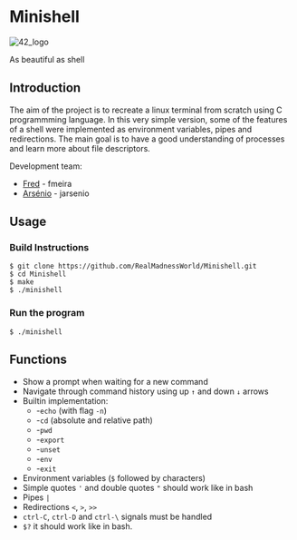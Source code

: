 # Minishell
![42_logo](https://user-images.githubusercontent.com/76601093/194141661-6372bc11-7d3a-4cae-ab18-4ed732cddc9a.jpg)

As beautiful as shell

## Introduction

The aim of the project is to recreate a linux terminal from scratch using C programmming language.
In this very simple version, some of the features of a shell were implemented as environment variables, pipes and redirections.
The main goal is to have a good understanding of processes and learn more about file descriptors.

Development team:
  - [Fred](https://github.com/coderMeira) - fmeira       
  - [Arsénio](https://github.com/RealMadnessWorld) - jarsenio
## Usage
### Build Instructions

	$ git clone https://github.com/RealMadnessWorld/Minishell.git
	$ cd Minishell
	$ make
	$ ./minishell

### Run the program

	$ ./minishell

## Functions

- Show a prompt when waiting for a new command
- Navigate through command history using up ```↑``` and down ```↓``` arrows
- Builtin implementation:
	- -```echo``` (with flag ```-n```)
	- -```cd``` (absolute and relative path)
	- -```pwd```
	- -```export```
	- -```unset```
	- -```env```
	- -```exit```
- Environment variables (```$``` followed by characters)
- Simple quotes ```'``` and double quotes ```"``` should work like in bash
- Pipes ```|```
- Redirections ```<```, ```>```, ```>>```
- ```ctrl-C```, ```ctrl-D``` and ```ctrl-\``` signals must be handled
- ```$?``` it should work like in bash.
